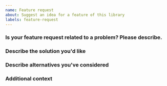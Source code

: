 ```yaml
---
name: Feature request
about: Suggest an idea for a feature of this library
labels: feature-request
---
```


### Is your feature request related to a problem? Please describe.

<!--
  A clear and concise description of what the problem is. For example: _It would be useful if [...]_
-->

### Describe the solution you'd like

<!--
  A clear and concise description of what you would like to happen.
-->

### Describe alternatives you've considered

<!--
  A clear and concise description of any alternative solutions or features you've considered.
-->

### Additional context

<!--
  Add any other context or screenshots about the feature request here.
-->
